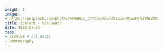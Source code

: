 ```yaml
---
weight: 1
images:
- https://unsplash.com/photos/kM6B0ic_JfY/download?ixid=M3wxMjA3fDB8MXxhbGx8MTl8fHx8fHwyfHwxNzAwMDc4Njk5fA&force=true
title: Iceland - Vik Beach 
date: 2022-07-23
tags:
- archive # all posts
- photography
---
```


